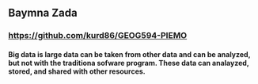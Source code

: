 ## Baymna Zada
### https://github.com/kurd86/GEOG594-PIEMO
#### Big data is large  data can be taken from other data and  can be analyzed, but not with the traditiona sofware program. These data can analayzed, stored, and shared with other resources. 
